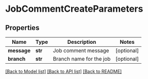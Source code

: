 # JobCommentCreateParameters

## Properties
Name | Type | Description | Notes
------------ | ------------- | ------------- | -------------
**message** | **str** | Job comment message | [optional] 
**branch** | **str** | Branch name for the job | [optional] 

[[Back to Model list]](../README.md#documentation-for-models) [[Back to API list]](../README.md#documentation-for-api-endpoints) [[Back to README]](../README.md)


